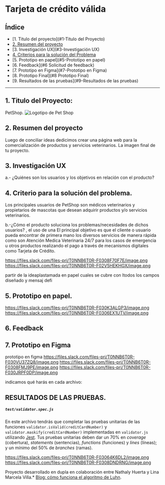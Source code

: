 # Tarjeta de crédito válida

## Índice

* [1. Titulo del proyecto](#1-Titulo del Proyecto)
* [2. Resumen del proyecto](#2-resumen-del-proyecto)
* [3. Investigación UX](#3-Investigación UX)
* [4. Criterios para la solución del Problema](#4-criterios-de-aceptación-mínimos-del-proyecto)
* [5. Prototipo en papel](#5-Prototipo en papel)
* [6. Feedback](#6 Solicitud de feedback)
* [7. Prototipo en Figma](#7-Prototipo en Figma)
* [8. Prototipo Final](#8 Prototipo Final)
* [9. Resultados de las pruebas](#9-Resultados de las pruebas)

***

## 1. Titulo del Proyecto: 

PetShop.
<img class="logo" src="https://res.cloudinary.com/dtaq1ip2g/image/upload/v1642432139/logopng_raq7he.png" alt="Logotipo de Pet Shop">

## 2. Resumen del proyecto

Luego de conciliar ideas dedicimos crear una página web para la comercialización de productos y servicios veterinarios. 
La imagen final de tu proyecto.

## 3. Investigación UX

a.- ¿Quiénes son los usuarios y los objetivos en relación con el producto?


## 4. Criterio para la solución del problema.
Los principales usuarios de PetShop son médicos veterinarios y propietarios de mascotas que desean adquirir productos y/o servicios veterinarios. 

b.-¿Cómo el producto soluciona los problemas/necesidades de dichos usuarios?
, el uso de una
El principal objetivo es que el cliente o usuario pueda encontrar de primera mano los diversos servicios de manera rápida como son Atención Medica Veterinaria 24/7 para los casos de emergencia u otros productos realizando el pago a través de mecanismos digitales como Tarjeta de Crédito.

https://files.slack.com/files-pri/T0NNB6T0R-F0308F70F7E/image.png
https://files.slack.com/files-pri/T0NNB6T0R-F02V5HEKHGX/image.png

partir de la ideaplastamada en papel cuales se cubre con ltodos los campos diseñado y mensaj defi

## 5. Prototipo en papel.

https://files.slack.com/files-pri/T0NNB6T0R-F030K3ALGP3/image.png
https://files.slack.com/files-pri/T0NNB6T0R-F0306EX1UTV/image.png

## 6. Feedback



## 7. Prototipo en Figma

prototipo en figma
https://files.slack.com/files-pri/T0NNB6T0R-F030VU37ZQ8/image.png
https://files.slack.com/files-pri/T0NNB6T0R-F0308FMJ9PE/image.png
https://files.slack.com/files-pri/T0NNB6T0R-F030JRPF0DP/image.png

indicamos qué harás en cada archivo:

## RESULTADOS DE LAS PRUEBAS.
    
##### `test/validator.spec.js`

En este archivo tendrás que completar las pruebas unitarias de las funciones
`validator.isValid(creditCardNumber)` y `validator.maskify(creditCardNumber)`
implementadas en `validator.js` utilizando [Jest](https://jestjs.io/es-ES/).
Tus pruebas unitarias deben dar un 70% en _coverage_ (cobertura),
_statements_ (sentencias), _functions_ (funciones) y _lines_ (líneas); y un
mínimo del 50% de _branches_ (ramas).


https://files.slack.com/files-pri/T0NNB6T0R-F03064K6DL2/image.png
https://files.slack.com/files-pri/T0NNB6T0R-F0308DNDRNG/image.png

Proyecto desarrollado en dupla en colaboración entre Nathaly Huerta y Lina Marcela Villa.* [Blog: cómo funciona el algoritmo de Luhn](http://www.quobit.mx/asi-funciona-el-algoritmo-de-luhn-para-generar-numeros-de-tarjetas-de-credito.html).
